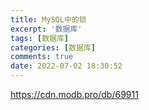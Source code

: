 ```yaml
---
title: MySQL中的锁
excerpt: '数据库'
tags: [数据库]
categories: [数据库]
comments: true
date: 2022-07-02 18:30:52
---
```



https://cdn.modb.pro/db/69911